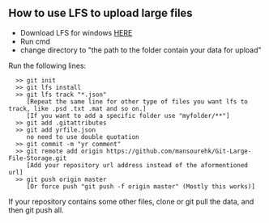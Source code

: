 ## How to use LFS to upload large files
- Download LFS for windows [HERE](https://git-lfs.github.com/) 
- Run cmd
- change directory to "the path to the folder contain your data for upload"

Run the following lines:
```
  >> git init
  >> git lfs install
  >> git lfs track "*.json"
     [Repeat the same line for other type of files you want lfs to track, like .psd .txt .mat and so on.]
     [If you want to add a specific folder use "myfolder/**"]
  >> git add .gitattributes
  >> git add yrfile.json
     no need to use double quotation
  >> git commit -m "yr comment"
  >> git remote add origin https://github.com/mansourehk/Git-Large-File-Storage.git
     [Add your repository url address instead of the aformentioned url]
  >> git push origin master
     [Or force push "git push -f origin master" (Mostly this works)]
```
If your repository contains some other files, clone or git pull the data, and then git push all.
